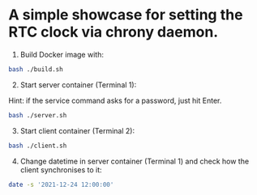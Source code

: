 # A simple showcase for setting the RTC clock via chrony daemon.

1. Build Docker image with:
```bash
bash ./build.sh
```

2. Start server container (Terminal 1):

Hint: if the service command asks for a password, just hit Enter.

```bash
bash ./server.sh
```

3. Start client container (Terminal 2):

```bash
bash ./client.sh
```

4. Change datetime in server container (Terminal 1) and check how the client synchronises to it:

```bash
date -s '2021-12-24 12:00:00'
```
